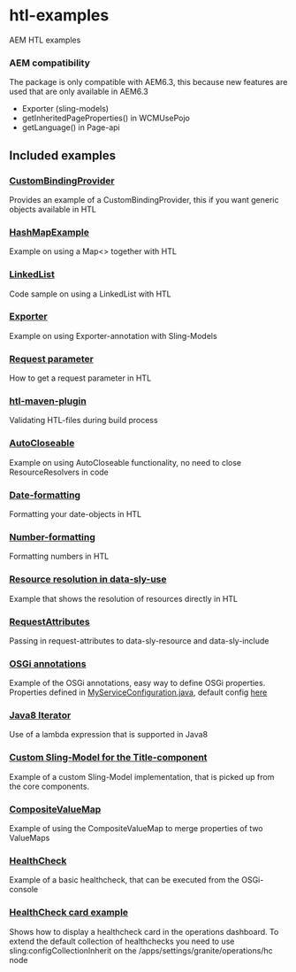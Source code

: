 # htl-examples
AEM HTL examples

### AEM compatibility
The package is only compatible with AEM6.3, this because new features are used that are only available in AEM6.3
- Exporter (sling-models)
- getInheritedPageProperties() in WCMUsePojo
- getLanguage() in Page-api


## Included examples

### [CustomBindingProvider](/core/src/main/java/com/adobe/examples/htl/core/bindings/CustomBindingProvider.java)
Provides an example of a CustomBindingProvider, this if you want generic objects available in HTL

### [HashMapExample](/core/src/main/java/com/adobe/examples/htl/core/hashmap/HashMapExample.java)
Example on using a Map<> together with HTL

### [LinkedList](/core/src/main/java/com/adobe/examples/htl/core/linkedlist/MiniNav.java)
Code sample on using a LinkedList with HTL

### [Exporter](/core/src/main/java/com/adobe/examples/htl/core/models/PageExporterImpl.java)
Example on using Exporter-annotation with Sling-Models

### [Request parameter](/ui.apps/src/main/content/jcr_root/apps/aemhtlexamples/samplecode/request-parameter.html)
How to get a request parameter in HTL

### [htl-maven-plugin](/ui.apps/pom.xml)
Validating HTL-files during build process

### [AutoCloseable](/core/src/main/java/com/adobe/examples/htl/core/service/AutoCloseableService.java)
Example on using AutoCloseable functionality, no need to close ResourceResolvers in code

### [Date-formatting](/ui.apps/src/main/content/jcr_root/apps/aemhtlexamples/components/aem6.3/formatting/formatting.html)
Formatting your date-objects in HTL

### [Number-formatting](/ui.apps/src/main/content/jcr_root/apps/aemhtlexamples/components/aem6.3/formatting/formatting.html)
Formatting numbers in HTL

### [Resource resolution in data-sly-use](/ui.apps/src/main/content/jcr_root/apps/aemhtlexamples/components/aem6.3/button/button.html)
Example that shows the resolution of resources directly in HTL

### [RequestAttributes](/ui.apps/src/main/content/jcr_root/apps/aemhtlexamples/components/aem6.3/product/product.html)
Passing in request-attributes to data-sly-resource and data-sly-include

### [OSGi annotations](/core/src/main/java/com/adobe/examples/htl/core/service/impl/MySimpleServiceImpl.java)
Example of the OSGi annotations, easy way to define OSGi properties.
Properties defined in [MyServiceConfiguration.java](/core/src/main/java/com/adobe/examples/htl/core/service/impl/MyServiceConfiguration.java), default config [here](/ui.apps/src/main/content/jcr_root/apps/aemhtlexamples/config/com.adobe.examples.htl.core.service.impl.MySimpleServiceImpl.xml)


### [Java8 Iterator](/core/src/main/java/com/adobe/examples/htl/core/java8iterator/Java8Iterator.java)
Use of a lambda expression that is supported in Java8

### [Custom Sling-Model for the Title-component](/core/src/main/java/com/adobe/examples/htl/core/models/TitleImpl.java)
Example of a custom Sling-Model implementation, that is picked up from the core components.

### [CompositeValueMap](/core/src/main/java/com/adobe/examples/htl/core/models/CompositeValueMapModel.java)
Example of using the CompositeValueMap to merge properties of two ValueMaps

### [HealthCheck](/core/src/main/java/com/adobe/examples/htl/core/hc/HealthCheckExample.java)
Example of a basic healthcheck, that can be executed from the OSGi-console

### [HealthCheck card example](/ui.apps/src/main/content/jcr_root/apps/settings/granite/operations/hc/.content.xml)
Shows how to display a healthcheck card in the operations dashboard. To extend the default collection of healthchecks you need to use sling:configCollectionInherit on the /apps/settings/granite/operations/hc node